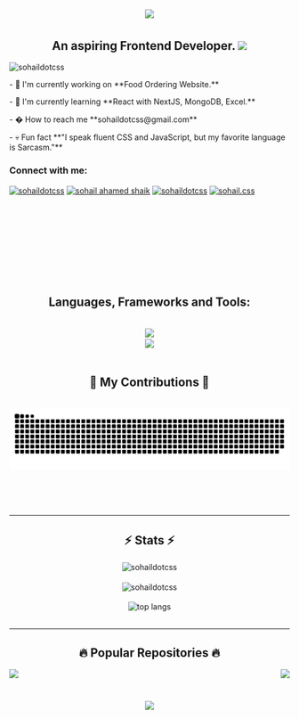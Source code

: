 <!-- <h1 align="center">Hi, I'm Sohail Ahamed <img src="https://user-images.githubusercontent.com/39955420/147578264-bae0526c-028a-49d2-8af8-d08bb4edbd2a.gif" height="30" width="30"/> </h1> -->


<h1 align="center">
<img src="https://readme-typing-svg.herokuapp.com?font=Roboto&size=35&weight=700&duration=4000&pause=1000&color=FFFFFF&background=FFFFFF00&center=true&vCenter=true&width=500&height=70&lines=Hi%2C+I'm+Sohail+Ahamed+;I'm+a+Frontend+Developer">
</h1>
<h2 align ="center">  An aspiring Frontend Developer.
<img class="react-logo" src="https://upload.wikimedia.org/wikipedia/commons/thumb/a/a7/React-icon.svg/1200px-React-icon.svg.png" height=auto width="60"/> </h2>    




<img align="right" src="https://i.pinimg.com/originals/e8/f4/53/e8f453469a3ec97ecd354df465d73913.gif" alt="">
<p align="left"> <img
        src="https://komarev.com/ghpvc/?username=sohaildotcss&label=Profile%20views&color=0e75b6&style=flat"
        alt="sohaildotcss" /> </p>






<p> 
- 🍔 I'm currently working on **Food Ordering Website.**
<p>
- 👀 I'm currently learning **React with NextJS, MongoDB, Excel.**
<p>
- � How to reach me **sohaildotcss@gmail.com**
<p>
- 💀 Fun fact **"I speak fluent CSS and JavaScript, but my favorite language is Sarcasm."**

<h3 align="left">Connect with me:</h3>
<p align="left">
    <a href="https://twitter.com/sohaildotcss" target="blank"><img align="center"
            src="https://raw.githubusercontent.com/rahuldkjain/github-profile-readme-generator/master/src/images/icons/Social/twitter.svg"
            alt="sohaildotcss" height="30" width="40" /></a>
    <a href="https://linkedin.com/in/sohail ahamed shaik" target="blank"><img align="center"
            src="https://raw.githubusercontent.com/rahuldkjain/github-profile-readme-generator/master/src/images/icons/Social/linked-in-alt.svg"
            alt="sohail ahamed shaik" height="30" width="40" /></a>
    <a href="https://fb.com/sohaildotcss" target="blank"><img align="center"
            src="https://raw.githubusercontent.com/rahuldkjain/github-profile-readme-generator/master/src/images/icons/Social/facebook.svg"
            alt="sohaildotcss" height="30" width="40" /></a>
    <a href="https://instagram.com/sohail.css" target="blank"><img align="center"
            src="https://raw.githubusercontent.com/rahuldkjain/github-profile-readme-generator/master/src/images/icons/Social/instagram.svg"
            alt="sohail.css" height="30" width="40" /></a>
</p>
<br>
<br>
<br>
<br>
<br>
<br>
<br>
<br>
<h2 align="center">Languages, Frameworks and Tools:</h2>

<br>
<div align="center">
    <img src="https://skillicons.dev/icons?i=nodejs,github,python,javascript,typescript,express,firebase,mongodb,c,java" /><br>
    <img src="https://skillicons.dev/icons?i=react,r,bootstrap,mui,mysql,flask,html,css,vscode,figma,git,unreal" />
</div> 
<br>
<div align="center">
  <h2>🐍 My Contributions 🐍</h2>
  <br>
  <img alt="snake eating my contributions" src="https://raw.githubusercontent.com/salesp07/salesp07/output/github-contribution-grid-snake.svg" />
  
  <br/><br/><br/>
</div>
<!-- <p><img align="left"
        src="https://github-readme-stats.vercel.app/api/top-langs?username=sohaildotcss&show_icons=true&locale=en&layout=compact"
        alt="sohaildotcss" /></p> -->
<hr>
<h2 align="center">⚡ Stats ⚡</h2>
<div align="center">
        <img width=495 align="center" src="https://github-readme-stats.vercel.app/api?username=sohaildotcss&show_icons=true&locale=en&theme=radical" alt="sohaildotcss" /> <br> <br>
        <img align="center" src="https://github-readme-streak-stats.herokuapp.com/?user=sohaildotcss&theme=synthwave" alt="sohaildotcss" /> <br> <br>
         <img width=495 align="center" src="https://github-readme-stats-salesp07.vercel.app/api/top-langs/?username=sohaildotcss&hide=HTML&langs_count=8&layout=compact&theme=react&border_radius=10&size_weight=0.5&count_weight=0.5&exclude_repo=github-readme-stats" alt="top langs" />

</div>
<br>


<hr>
<h2 align="center">🔥 Popular Repositories 🔥</h2>
<div align="center">     
<a href="https://github.com/sohaildotcss/student-data-management">
  <img align="left" src="https://github-readme-stats.vercel.app/api/pin/?username=sohaildotcss&repo=student-data-management&theme=radical" />
</a>

<a href="https://github.com/sohaildotcss/Landing-Page-Template-project">
  <img align="right" src="https://github-readme-stats.vercel.app/api/pin/?username=sohaildotcss&repo=Landing-Page-Template-project&theme=radical" />
</a>
</div>

<br/><br/>

<h3 align="center">
    <img src="https://readme-typing-svg.herokuapp.com/?font=Righteous&size=25&center=true&vCenter=true&width=500&height=70&duration=4000&lines=Thanks+for+visiting!+✌️;+Shoot+me+a+message+on+Linkedin!;I'm+always+down+to+collab+:)">
</h3>
<!-- <style>
.react-logo{
        animation: reactanimation 8s infinite linear;
}
@keyframes reactanimation{
  0% {transform: rotate(0deg);}
  100% {transform: rotate(360deg)
}

</style> -->
